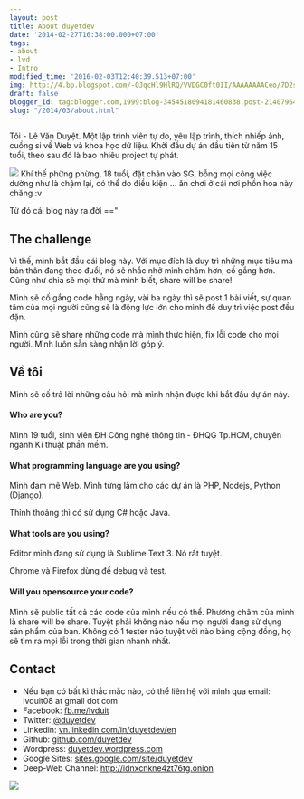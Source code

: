 ```yaml
---
layout: post
title: About duyetdev
date: '2014-02-27T16:38:00.000+07:00'
tags:
- about
- lvd
- Intro
modified_time: '2016-02-03T12:40:39.513+07:00'
img: http://4.bp.blogspot.com/-OJqcHl9HlRQ/VVDGC0ft0II/AAAAAAAACeo/7D2smuBZ5kY/s72-c/logo-200.png
draft: false
blogger_id: tag:blogger.com,1999:blog-3454518094181460838.post-2140796459059606056
slug: "/2014/03/about.html"
---
```


Tôi - Lê Văn Duyệt. Một lập trình viên tự do, yêu lập trình, thích nhiếp ảnh, cuồng si về Web và khoa học dữ liệu.
Khởi đầu dự án đầu tiên từ năm 15 tuổi, theo sau đó là bao nhiêu project tự phát.

![](http://4.bp.blogspot.com/-OJqcHl9HlRQ/VVDGC0ft0II/AAAAAAAACeo/7D2smuBZ5kY/s1600/logo-200.png)
Khí thế phừng phừng, 18 tuổi, đặt chân vào SG, bỗng mọi công việc dường như là chậm lại, có thể do điều kiện ... ăn chơi ở cái nơi phồn hoa này chăng :v

Từ đó cái blog này ra đời =="

## The challenge ##

Vì thế, mình bắt đầu cái blog này. Với mục đích là duy trì những mục tiêu mà bản thân đang theo đuổi, nó sẽ nhắc nhở mình chăm hơn, cố gắng hơn. Cũng như chia sẽ mọi thứ mà mình biết, share will be share!

Mình sẽ cố gắng code hằng ngày, vài ba ngày thì sẽ post 1 bài viết, sự quan tâm của mọi người cũng sẽ là động lực lớn cho mình để duy trì việc post đều đặn.

Mình cũng sẽ share những code mà mình thực hiện, fix lỗi code cho mọi người. Mình luôn sẵn sàng nhận lời góp ý. 

## Về tôi ##

Mình sẽ cố trả lời những câu hỏi mà mình nhận được khi bắt đầu dự án này. 

#### Who are you? ####

Mình 19 tuổi, sinh viên ĐH Công nghệ thông tin - ĐHQG Tp.HCM, chuyên ngành Kĩ thuật phần mềm. 

#### What programming language are you using?  ####

Mình đam mê Web. Mình từng làm cho các dự án là PHP, Nodejs, Python (Django).

Thỉnh thoảng thì có sử dụng C# hoặc Java.

#### What tools are you using?  ####

Editor mình đang sử dụng là Sublime Text 3. Nó rất tuyệt.

Chrome và Firefox dùng để debug và test.

#### Will you opensource your code?  ####

Mình sẽ public tất cả các code của mình nếu có thể. Phương châm của mình là share will be share. Tuyệt phải không nào nếu mọi người đang sử dụng sản phẩm của bạn. Không có 1 tester nào tuyệt vời nào bằng cộng đồng, họ sẽ tìm ra mọi lỗi trong thời gian nhanh nhất. 

## Contact ##

- Nếu bạn có bất kì thắc mắc nào, có thể liên hệ với mình qua email: lvduit08 at gmail dot com 
- Facebook: [fb.me/lvduit](http://fb.me/lvduit)
- Twitter: [@duyetdev](https://www.twitter.com/duyetdev)
- Linkedin: [vn.linkedin.com/in/duyetdev/en](http://vn.linkedin.com/in/duyetdev/en)
- Github: [github.com/duyetdev](http://github.com/duyetdev)
- Wordpress: [duyetdev.wordpress.com](http://duyetdev.wordpress.com/)
- Google Sites: [sites.google.com/site/duyetdev](http://sites.google.com/site/duyetdev)
- Deep-Web Channel: http://idnxcnkne4zt76tg.onion

![](http://3.bp.blogspot.com/-xeZI2LuepH0/U47E1iggbeI/AAAAAAAAGrk/aXQOSw5_2ww/s1600/get-out-there.png)
